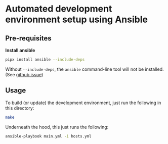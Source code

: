 # Automated development environment setup using Ansible

## Pre-requisites

**Install ansible**
```sh
pipx install ansible --include-deps
```
Without `--include-deps`, the `ansible` command-line tool will not be installed. (See [github issue](https://github.com/pipxproject/pipx/issues/547))

## Usage

To build (or update) the development environment, just run the following in this directory:
```sh
make
```

Underneath the hood, this just runs the following:
```sh
ansible-playbook main.yml -i hosts.yml
```
